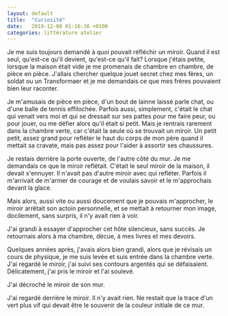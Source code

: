 ```yaml
---
layout: default
title:  "Curiosité"
date:   2018-12-08 01:16:36 +0100
categories: littérature atelier
---
```

Je me suis toujours demandé à quoi pouvait réfléchir un miroir. Quand il est seul, qu'est-ce qu'il devient, qu'est-ce qu'il fait? Lorsque j'étais petite, lorsque la maison était vide je me promenais de chambre en chambre, de pièce en pièce. J'allais chercher quelque jouet secret chez mes fères, un soldat ou un Transformaer et je me demandais ce que mes frères pouvaient bien leur raconter.

Je m'amusais de pièce en pièce, d'un bout de lainne laissé parle chat, ou d'une balle de tennis effilochée. Parfois aussi, simplement, c'était le chat qui venait vers moi et qui se dressait sur ses pattes pour me faire peur, ou pour jouer, ou me défier alors qu'il était si petit.
Mais je rentrais rarement dans la chambre verte, car c'était la seule où se trouvait un miroir. Un petit petit, assez grand pour refléter le haut du corps de mon père quand il mettait sa cravate, mais pas assez pour l'aider à assortir ses chaussures.

Je restais derrière la porte ouverte, de l'autre côté du mur. Je me demandais ce que le miroir reflétait. C'était le seul miroir de la maison, il devait s'ennuyer. Il n'avait pas d'autre miroir avec qui refléter. Parfois il m'arrivait de m'armer de courage et de voulais savoir et le m'approchais devant la glace.

Mais alors, aussi vite ou aussi doucement que je pouvais m'approcher, le miroir arrêtait son actoin personnelle, et se mettait à retourner mon image, docilement, sans surpris, il n'y avait rien à voir.

J'ai grandi à essayer d'approcher cet hôte silencieux, sans succès. Je retournais alors à ma chambre, décue, à mes livres et mes devoirs.

Quelques années après, j'avais alors bien grandi, alors que je révisais un cours de physique, je me suis levée et suis entrée dans la chambre verte. J'ai regardé le miroir, j'ai suivi ses contours argentés qui se défaisaient. Délicatement, j'ai pris le miroir et l'ai soulevé.

J'ai décroché le miroir de son mur.

J'ai regardé derrière le miroir. Il n'y avait rien. Ne restait que la trace d'un vert plus vif qui devait être le souvenir de la couleur initiale de ce mur.

